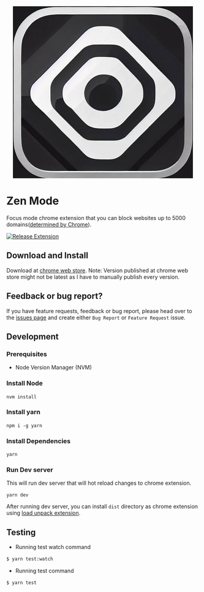 <div style="text-align: center">
    <img src="./public/logo.png" alt="Logo"/>
</div>

# Zen Mode

Focus mode chrome extension that you can block websites up to 5000 domains([determined by Chrome](https://developer.chrome.com/docs/extensions/reference/declarativeNetRequest/#property-MAX_NUMBER_OF_DYNAMIC_AND_SESSION_RULES)).

[![Release Extension](https://github.com/zen-suite/focus-mode-extension/actions/workflows/release.yaml/badge.svg?branch=main)](https://github.com/zen-suite/focus-mode-extension/actions/workflows/release.yaml)

## Download and Install

Download at [chrome web store](https://chrome.google.com/webstore/detail/zen-mode-block-distractio/cblailchdcmjcjjklmninjaoifijfdmg). Note: Version published at chrome web store might not be latest as I have to manually publish every version.

## Feedback or bug report?

If you have feature requests, feedback or bug report, please head over to the [issues page](https://github.com/zen-suite/focus-mode-extension/issues/new/choose) and create either `Bug Report` or `Feature Request` issue.

## Development

### Prerequisites

- Node Version Manager (NVM)

### Install Node

```
nvm install
```

### Install yarn

```
npm i -g yarn
```

### Install Dependencies

```
yarn
```

### Run Dev server

This will run dev server that will hot reload changes to chrome extension.

```
yarn dev
```

After running dev server, you can install `dist` directory as chrome extension using [load unpack extension](https://developer.chrome.com/docs/extensions/mv3/getstarted/development-basics/#load-unpacked).

## Testing

- Running test watch command

```bash
$ yarn test:watch
```

- Running test command

```bash
$ yarn test
```
